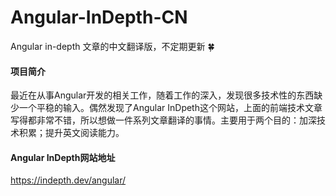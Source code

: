 # Angular-InDepth-CN
Angular in-depth 文章的中文翻译版，不定期更新 :four_leaf_clover:

#### 项目简介
最近在从事Angular开发的相关工作，随着工作的深入，发现很多技术性的东西缺少一个平稳的输入。偶然发现了Angular InDpeth这个网站，上面的前端技术文章写得都非常不错，所以想做一件系列文章翻译的事情。主要用于两个目的：加深技术积累；提升英文阅读能力。

#### Angular InDepth网站地址
https://indepth.dev/angular/
